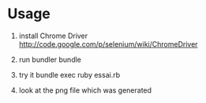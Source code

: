 # Usage
1. install Chrome Driver 
http://code.google.com/p/selenium/wiki/ChromeDriver

2. run bundler
    bundle

3. try it
    bundle exec ruby essai.rb

4. look at the png file which was generated
